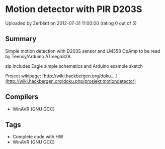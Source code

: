 # Motion detector with PIR D203S

Uploaded by Zerblatt on 2012-07-31 11:00:00 (rating 0 out of 5)

## Summary

Simple motion detection with D203S sensor and LM358 OpAmp to be read by Teensy/Arduino ATmega328.


zip includes Eagle simple schematics and Arduino example sketch


Project wikipage: [http://wiki.hackbergen.org/doku....](http://wiki.hackbergen.org/doku.php/prosjekt:motiondetector)

## Compilers

- WinAVR (GNU GCC)

## Tags

- Complete code with HW
- WinAVR (GNU GCC)
